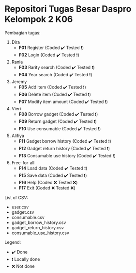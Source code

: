 # Repositori Tugas Besar Daspro Kelompok 2 K06

Pembagian tugas:
1. Dira
   * __F01__ Register (Coded :heavy_check_mark: Tested :exclamation:)
   * __F02__ Login (Coded :heavy_check_mark: Tested :exclamation:)
2. Rania
   * __F03__ Rarity search (Coded :heavy_check_mark: Tested :exclamation:)
   * __F04__ Year search (Coded :heavy_check_mark: Tested :exclamation:)
3. Jeremy
   * __F05__ Add item (Coded :heavy_check_mark: Tested :exclamation:)
   * __F06__ Delete item (Coded :heavy_check_mark: Tested :exclamation:)
   * __F07__ Modify item amount (Coded :heavy_check_mark: Tested :exclamation:)
4. Vieri
   * __F08__ Borrow gadget (Coded :heavy_check_mark: Tested :exclamation:)
   * __F09__ Return gadget (Coded :heavy_check_mark: Tested :exclamation:)
   * __F10__ Use consumable (Coded :heavy_check_mark: Tested :exclamation:)
5. Alifiya
   * __F11__ Gadget borrow history (Coded :heavy_check_mark: Tested :exclamation:)
   * __F12__ Gadget return history (Coded :heavy_check_mark: Tested :exclamation:)
   * __F13__ Consumable use history (Coded :heavy_check_mark: Tested :exclamation:)
6. Free-for-all
   * __F14__ Load data (Coded :heavy_check_mark: Tested :exclamation:)
   * __F15__ Save data (Coded :heavy_check_mark: Tested :exclamation:)
   * __F16__ Help (Coded :x: Tested :x:)
   * __F17__ Exit (Coded :x: Tested :x:)

List of CSV:
* user.csv
* gadget.csv
* consumable.csv
* gadget_borrow_history.csv
* gadget_return_history.csv
* consumable_use_history.csv

Legend:
* :heavy_check_mark: Done
* :exclamation: Locally done
* :x: Not done
